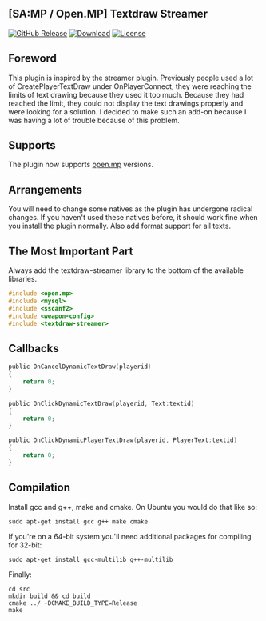 ## [SA:MP / Open.MP] Textdraw Streamer
[![GitHub Release](https://img.shields.io/github/release/nexquery/samp-textdraw-streamer.svg)](https://github.com/nexquery/samp-textdraw-streamer/releases/latest) [![Download](https://img.shields.io/github/downloads/nexquery/samp-textdraw-streamer/total?color=blue)](https://github.com/nexquery/samp-textdraw-streamer/releases/latest) [![License](https://img.shields.io/github/license/nexquery/samp-textdraw-streamer?color=blue)](https://github.com/nexquery/samp-textdraw-streamer)

## Foreword
This plugin is inspired by the streamer plugin. Previously people used a lot of CreatePlayerTextDraw under OnPlayerConnect, they were reaching the limits of text drawing because they used it too much. Because they had reached the limit, they could not display the text drawings properly and were looking for a solution. I decided to make such an add-on because I was having a lot of trouble because of this problem.

## Supports
The plugin now supports [open.mp](https://github.com/openmultiplayer/open.mp/releases) versions.

## Arrangements
You will need to change some natives as the plugin has undergone radical changes. If you haven't used these natives before, it should work fine when you install the plugin normally. Also add format support for all texts.

## The Most Important Part
Always add the textdraw-streamer library to the bottom of the available libraries.
```c
#include <open.mp>
#include <mysql>
#include <sscanf2>
#include <weapon-config>
#include <textdraw-streamer>
```

## Callbacks
```c
public OnCancelDynamicTextDraw(playerid)
{
    return 0;
}

public OnClickDynamicTextDraw(playerid, Text:textid)
{
    return 0;
}

public OnClickDynamicPlayerTextDraw(playerid, PlayerText:textid)
{
    return 0;
}
```

## Compilation
Install gcc and g++, make and cmake. On Ubuntu you would do that like so:
```
sudo apt-get install gcc g++ make cmake
```
If you're on a 64-bit system you'll need additional packages for compiling for 32-bit:
```
sudo apt-get install gcc-multilib g++-multilib
```
Finally:
```
cd src
mkdir build && cd build
cmake ../ -DCMAKE_BUILD_TYPE=Release
make
```
